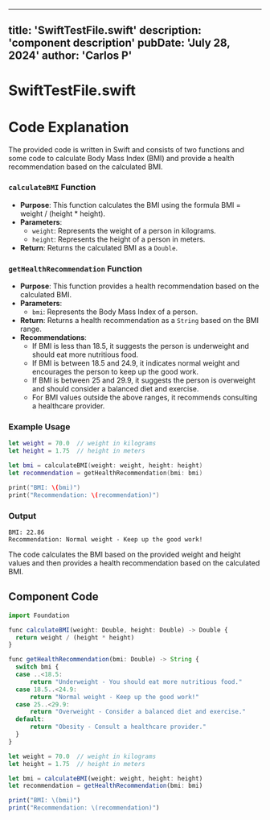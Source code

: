 ---
  title: 'SwiftTestFile.swift'
  description: 'component description'
  pubDate: 'July 28, 2024'
  author: 'Carlos P'
  ---
  
  
  
  # SwiftTestFile.swift
  # Code Explanation

The provided code is written in Swift and consists of two functions and some code to calculate Body Mass Index (BMI) and provide a health recommendation based on the calculated BMI.

### `calculateBMI` Function
- **Purpose**: This function calculates the BMI using the formula BMI = weight / (height * height).
- **Parameters**:
  - `weight`: Represents the weight of a person in kilograms.
  - `height`: Represents the height of a person in meters.
- **Return**: Returns the calculated BMI as a `Double`.

### `getHealthRecommendation` Function
- **Purpose**: This function provides a health recommendation based on the calculated BMI.
- **Parameters**:
  - `bmi`: Represents the Body Mass Index of a person.
- **Return**: Returns a health recommendation as a `String` based on the BMI range.
- **Recommendations**:
  - If BMI is less than 18.5, it suggests the person is underweight and should eat more nutritious food.
  - If BMI is between 18.5 and 24.9, it indicates normal weight and encourages the person to keep up the good work.
  - If BMI is between 25 and 29.9, it suggests the person is overweight and should consider a balanced diet and exercise.
  - For BMI values outside the above ranges, it recommends consulting a healthcare provider.

### Example Usage
```swift
let weight = 70.0  // weight in kilograms
let height = 1.75  // height in meters

let bmi = calculateBMI(weight: weight, height: height)
let recommendation = getHealthRecommendation(bmi: bmi)

print("BMI: \(bmi)")
print("Recommendation: \(recommendation)")
```

### Output
```
BMI: 22.86
Recommendation: Normal weight - Keep up the good work!
```

The code calculates the BMI based on the provided weight and height values and then provides a health recommendation based on the calculated BMI.
  
  ## Component Code
  ```jsx
  import Foundation

func calculateBMI(weight: Double, height: Double) -> Double {
    return weight / (height * height)
}

func getHealthRecommendation(bmi: Double) -> String {
    switch bmi {
    case ..<18.5:
        return "Underweight - You should eat more nutritious food."
    case 18.5..<24.9:
        return "Normal weight - Keep up the good work!"
    case 25..<29.9:
        return "Overweight - Consider a balanced diet and exercise."
    default:
        return "Obesity - Consult a healthcare provider."
    }
}

let weight = 70.0  // weight in kilograms
let height = 1.75  // height in meters

let bmi = calculateBMI(weight: weight, height: height)
let recommendation = getHealthRecommendation(bmi: bmi)

print("BMI: \(bmi)")
print("Recommendation: \(recommendation)")
  ```
  